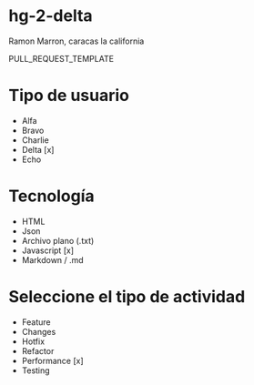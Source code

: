 # hg-2-delta

Ramon Marron, caracas la california

PULL_REQUEST_TEMPLATE

# Tipo de usuario

- Alfa
- Bravo
- Charlie 
- Delta [x]
- Echo

# Tecnología

- HTML
- Json
- Archivo plano (.txt) 
- Javascript [x]
- Markdown / .md

# Seleccione el tipo de actividad

- Feature
- Changes
- Hotfix
- Refactor
- Performance [x]
- Testing
